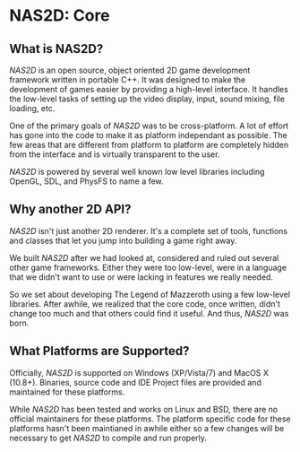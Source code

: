 NAS2D: Core
==========

## What is NAS2D?

*NAS2D* is an open source, object oriented 2D game development framework written in portable C++. It was designed to make the development of games easier by providing a high-level interface. It handles the low-level tasks of setting up the video display, input, sound mixing, file loading, etc.

One of the primary goals of *NAS2D* was to be cross-platform. A lot of effort has gone into the code to make it as platform independant as possible. The few areas that are different from platform to platform are completely hidden from the interface and is virtually transparent to the user.

*NAS2D* is powered by several well known low level libraries including OpenGL, SDL, and PhysFS to name a few.

## Why another 2D API?

*NAS2D* isn't just another 2D renderer. It's a complete set of tools, functions and classes that let you jump into building a game right away.

We built *NAS2D* after we had looked at, considered and ruled out several other game frameworks. Either they were too low-level, were in a language that we didn't want to use or were lacking in features we really needed.

So we set about developing The Legend of Mazzeroth using a few low-level libraries. After awhile, we realized that the core code, once written, didn't change too much and that others could find it useful. And thus, *NAS2D* was born.

## What Platforms are Supported?

Officially, *NAS2D* is supported on Windows (XP/Vista/7) and MacOS X (10.8+). Binaries, source code and IDE Project files are provided and maintained for these platforms.

While *NAS2D* has been tested and works on Linux and BSD, there are no official maintainers for these platforms. The platform specific code for these platforms hasn't been maintianed in awhile either so a few changes will be necessary to get *NAS2D* to compile and run properly.
